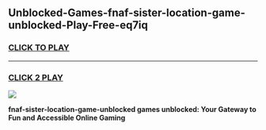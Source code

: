 
## Unblocked-Games-fnaf-sister-location-game-unblocked-Play-Free-eq7iq
<h3>
<a href="https://premium76.site?title=fnaf-sister-location-game-unblocked&ref=17A">CLICK TO PLAY</a></h3>
<hr>

<h3>
<a href="https://premium76.site?title=fnaf-sister-location-game-unblocked&ref=17A">CLICK 2 PLAY</a>
  
</h3>

<a href="https://premium76.site?title=fnaf-sister-location-game-unblocked&ref=17A"><img src="https://clearcache.store/games.png"></a>


**fnaf-sister-location-game-unblocked games unblocked: Your Gateway to Fun and Accessible Online Gaming**
